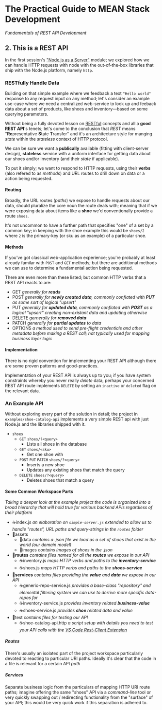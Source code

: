 # The Practical Guide to MEAN Stack Development

*Fundamentals of REST API Development*

## 2. This is a REST API

In the first session's ["Node.js as a Server"](../node-fundamentals/README.md#Nodejs-as-a-Server) module; we explored how we can handle HTTP requests with node with the out-of-the-box libraries that ship with the Node.js platform, namely `http`.

### RESTfully Handle Data

Building on that simple example where we feedback a text `"Hello world"` response to any request input on any method; let's consider an example use-case where we need a centralized web-service to look up and feeback data about a set of products, like shoes and inventory&mdash;based on some querying parameters.

Without being a fully devoted lesson on [RESTful](https://www.mulesoft.com/resources/api/restful-api) concepts and all a **good REST API**'s tenets; let's come to the conclusion that *REST* means "**Re**presentative **S**tate **T**ransfer" and it's an architecture style for manging *state* within the *stateless* context of HTTP protocol.

We can be sure we want a **publically** available (fitting with client-server design), **stateless** service with a uniform interface for getting data about our shoes and/or inventory (and their *state* if applicable).

To put it simply; we want to respond to HTTP requests, using their **verbs** (also refered to as *methods*) and URL routes to drill down on data or a action being requested.

#### Routing

Broadly, the URL routes (*paths*) we expose to handle requests about our data, should pluralize the core noun the route deals with; meaning that if we were exposing data about items like a **shoe** we'd conventionally provide a route `shoes`.

It's not uncommon to have a further path that specifies "one" of a set by a common key; in keeping with the shoe example this would be `shoes/2` where `2` is the primary-key (or sku as an example) of a particular shoe.

#### Methods

If you've got classical web-application experience; you're probably at least already familar with `POST` and `GET` methods; but there are additional methods we can use to determine a fundamental action being requested.

There are even more than these listed; but common HTTP verbs that a REST API reacts to are:

* GET *generally for **reads***
* POST *generally for **newly created data**, commonly conflated with **PUT** as some sort of logical "upsert"*
* PUT *generally for **updated data**, commonly conflated with **POST** as a logical "upsert" creating non-existant data and updating otherwise*
* DELETE *gernerally for **removed data***
* PATCH *generally for **partial updates** to data*
* OPTIONS *a method used to send pre-flight credentials and other metadata before making a REST call; not typically used for mapping business layer logic*

#### Implementation

There is no rigid convention for implementing your REST API although there are some proven patterns and good-practices.

Implementation of your REST API is always up to you; if you have system constraints whereby you never really *delete* data, perhaps your concerned REST API route implements `DELETE` by setting an `inactive` or `deleted` flag on the relevant data.

### An Example API

Without exploring every part of the solution in detail; the project in `examples/shoe-catalog-api` implements a very simple REST api with just Node.js and the libraries shipped with it.

* `shoes`
  * `GET` `shoes/?<query>`
    * Lists all shoes in the database
  * `GET` `shoes/<sku>`
    * Get one shoe with <sku>
  * `POST` `PUT` `PATCH` `shoes/?<query>`
    * Inserts a new shoe
    * Updates any existing shoes that match the query
  * `DELETE` `shoes/?<query>`
    * Deletes shoes that match a query

#### Some Common Workspace Parts

*Taking a deeper look at the example project the code is organized into a broad hierarchy that will hold true for various backend APIs regardless of their platform*

* ☕index.js *an elaboration on `simple-server.js` extended to allow us to handle "routes", URL paths and query-strings in the `routes` folder*
* 📂assets
  * 📁data *contains a .json file we load as a set of shoes that exist in the world (our domain model)*
  * 📁images *contains images of shoes in the .json*
* 📂**routes** *contains files named for all the **routes** we expose in our API*
  * ☕inventory.js *maps HTTP verbs and paths to the **inventory-service***
  * ☕shoes.js *maps HTTP verbs and paths to the **shoes-service***
* 📂**services** *contains files providing the **value** and **data** we expose in our API*
  * ☕generic-repo-service.js *provides a base-class "repository" and elemental filtering system we can use to derrive more specific data-repos for*
  * ☕inventory-service.js *provides inventory related **business-value***
  * ☕shoes-service.js *provides **shoe** related data and value*
* 📂test *contains files for testing our API*
  * ☕shoe-catalog-api.http *a script setup with details you need to test your API calls with the [VS Code Rest-Client Extension](https://marketplace.visualstudio.com/items?itemName=humao.rest-client)*

##### Routes

There's usually an isolated part of the project workspace particularly devoted to reacting to particular URI paths.  Ideally it's clear that the code in a file is relevant for a certain API *path* 

##### Services

Separate business logic from the particulars of mapping HTTP URI route paths; imagine offering the same "shoes" API via a *command-line* tool or very quickly swapping out / redirecting functionality from the "surface" of your API; this would be very quick work if this separation is adhered to.